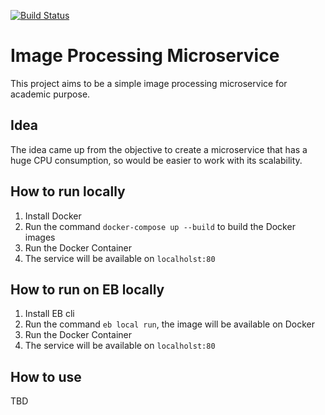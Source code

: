 [![Build Status](https://travis-ci.com/augustoaccorsi/microservices.svg?branch=main)](https://travis-ci.com/augustoaccorsi/microservices)

# Image Processing Microservice
This project aims to be a simple image processing microservice for academic purpose.

## Idea
The idea came up from the objective to create a microservice that has a huge CPU consumption, so would be easier to work with its scalability.

## How to run locally
  1. Install Docker 
  2. Run the command ```docker-compose up --build``` to build the Docker images
  3. Run the Docker Container
  4. The service will be available on ```localholst:80```

## How to run on EB locally
  1. Install EB cli
  2. Run the command ```eb local run```, the image will be available on Docker
  3. Run the Docker Container
  4. The service will be available on ```localholst:80```

## How to use
TBD